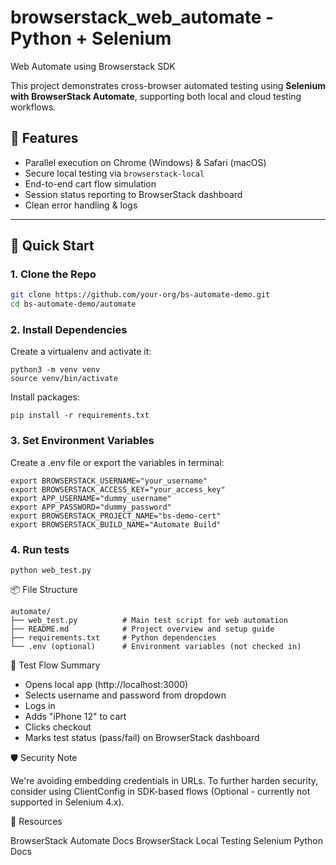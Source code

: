 # browserstack_web_automate - Python + Selenium
Web Automate using Browserstack SDK

This project demonstrates cross-browser automated testing using **Selenium with BrowserStack Automate**, supporting both local and cloud testing workflows.

## 🧪 Features

- Parallel execution on Chrome (Windows) & Safari (macOS)
- Secure local testing via `browserstack-local`
- End-to-end cart flow simulation
- Session status reporting to BrowserStack dashboard
- Clean error handling & logs

---

## 🚀 Quick Start

### 1. Clone the Repo

```bash
git clone https://github.com/your-org/bs-automate-demo.git
cd bs-automate-demo/automate
```

### 2. Install Dependencies

Create a virtualenv and activate it:

```
python3 -m venv venv
source venv/bin/activate
```

Install packages:

```
pip install -r requirements.txt
```

### 3. Set Environment Variables

Create a .env file or export the variables in terminal:

```
export BROWSERSTACK_USERNAME="your_username"
export BROWSERSTACK_ACCESS_KEY="your_access_key"
export APP_USERNAME="dummy_username"
export APP_PASSWORD="dummy_password"
export BROWSERSTACK_PROJECT_NAME="bs-demo-cert"
export BROWSERSTACK_BUILD_NAME="Automate Build"
```

### 4. Run tests

```
python web_test.py
```

📦 File Structure

```
automate/
├── web_test.py          # Main test script for web automation
├── README.md            # Project overview and setup guide
├── requirements.txt     # Python dependencies
└── .env (optional)      # Environment variables (not checked in)
```

🧠 Test Flow Summary

- Opens local app (http://localhost:3000)
- Selects username and password from dropdown
- Logs in
- Adds "iPhone 12" to cart
- Clicks checkout
- Marks test status (pass/fail) on BrowserStack dashboard

🛡️ Security Note

We're avoiding embedding credentials in URLs.
To further harden security, consider using ClientConfig in SDK-based flows (Optional - currently not supported in Selenium 4.x).

📎 Resources

BrowserStack Automate Docs
BrowserStack Local Testing
Selenium Python Docs
